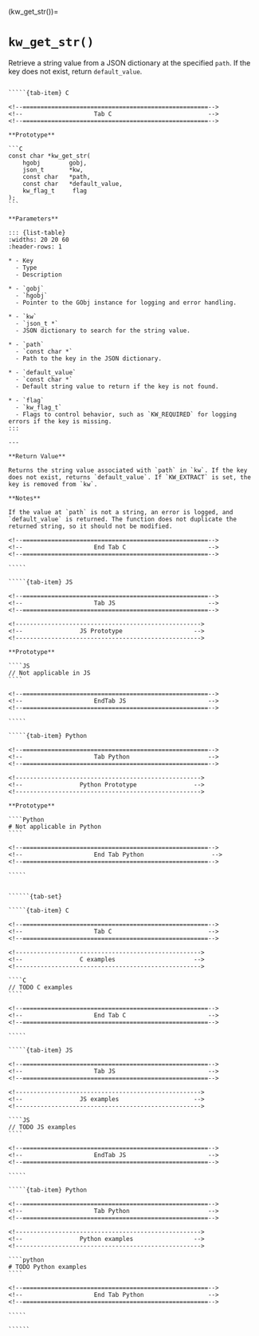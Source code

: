 <!-- ============================================================== -->
(kw_get_str())=
# `kw_get_str()`
<!-- ============================================================== -->

Retrieve a string value from a JSON dictionary at the specified `path`. If the key does not exist, return `default_value`.

<!------------------------------------------------------------>
<!--                    Prototypes                          -->
<!------------------------------------------------------------>

``````{tab-set}

`````{tab-item} C

<!--====================================================-->
<!--                    Tab C                           -->
<!--====================================================-->

**Prototype**

```C
const char *kw_get_str(
    hgobj        gobj,
    json_t       *kw,
    const char   *path,
    const char   *default_value,
    kw_flag_t     flag
);
```

**Parameters**

::: {list-table}
:widths: 20 20 60
:header-rows: 1

* - Key
  - Type
  - Description

* - `gobj`
  - `hgobj`
  - Pointer to the GObj instance for logging and error handling.

* - `kw`
  - `json_t *`
  - JSON dictionary to search for the string value.

* - `path`
  - `const char *`
  - Path to the key in the JSON dictionary.

* - `default_value`
  - `const char *`
  - Default string value to return if the key is not found.

* - `flag`
  - `kw_flag_t`
  - Flags to control behavior, such as `KW_REQUIRED` for logging errors if the key is missing.
:::

---

**Return Value**

Returns the string value associated with `path` in `kw`. If the key does not exist, returns `default_value`. If `KW_EXTRACT` is set, the key is removed from `kw`.

**Notes**

If the value at `path` is not a string, an error is logged, and `default_value` is returned. The function does not duplicate the returned string, so it should not be modified.

<!--====================================================-->
<!--                    End Tab C                       -->
<!--====================================================-->

`````

`````{tab-item} JS

<!--====================================================-->
<!--                    Tab JS                          -->
<!--====================================================-->

<!---------------------------------------------------->
<!--                JS Prototype                    -->
<!---------------------------------------------------->

**Prototype**

````JS
// Not applicable in JS
````

<!--====================================================-->
<!--                    EndTab JS                       -->
<!--====================================================-->

`````

`````{tab-item} Python

<!--====================================================-->
<!--                    Tab Python                      -->
<!--====================================================-->

<!---------------------------------------------------->
<!--                Python Prototype                -->
<!---------------------------------------------------->

**Prototype**

````Python
# Not applicable in Python
````

<!--====================================================-->
<!--                    End Tab Python                   -->
<!--====================================================-->

`````

``````

<!------------------------------------------------------------>
<!--                    Examples                            -->
<!------------------------------------------------------------>

```````{dropdown} Examples

``````{tab-set}

`````{tab-item} C

<!--====================================================-->
<!--                    Tab C                           -->
<!--====================================================-->

<!---------------------------------------------------->
<!--                C examples                      -->
<!---------------------------------------------------->

````C
// TODO C examples
````

<!--====================================================-->
<!--                    End Tab C                       -->
<!--====================================================-->

`````

`````{tab-item} JS

<!--====================================================-->
<!--                    Tab JS                          -->
<!--====================================================-->

<!---------------------------------------------------->
<!--                JS examples                     -->
<!---------------------------------------------------->

````JS
// TODO JS examples
````

<!--====================================================-->
<!--                    EndTab JS                       -->
<!--====================================================-->

`````

`````{tab-item} Python

<!--====================================================-->
<!--                    Tab Python                      -->
<!--====================================================-->

<!---------------------------------------------------->
<!--                Python examples                 -->
<!---------------------------------------------------->

````python
# TODO Python examples
````

<!--====================================================-->
<!--                    End Tab Python                  -->
<!--====================================================-->

`````

``````

```````
